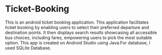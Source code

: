 # Ticket-Booking
This is an android ticket booking application. This application facilitates ticket booking by enabling users to select their preferred departure and destination points. It then displays search results showcasing all accessible bus choices, including fares, empowering users to pick the most suitable option. This app is created on Android Studio using Java.For database, I used SQLite Database.
